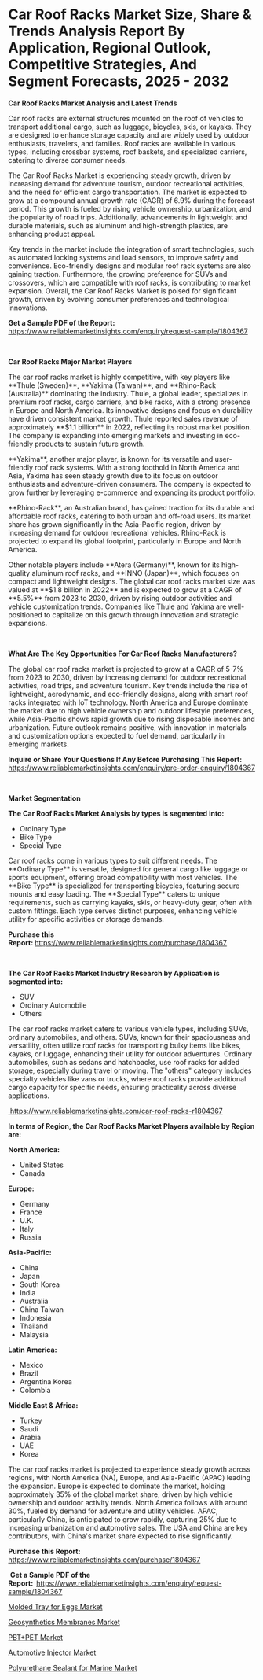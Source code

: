 <p><h1>Car Roof Racks Market Size, Share & Trends Analysis Report By Application, Regional Outlook, Competitive Strategies, And Segment Forecasts, 2025 - 2032</h1></p><p><strong>Car Roof Racks Market Analysis and Latest Trends</strong></p>
<p><p>Car roof racks are external structures mounted on the roof of vehicles to transport additional cargo, such as luggage, bicycles, skis, or kayaks. They are designed to enhance storage capacity and are widely used by outdoor enthusiasts, travelers, and families. Roof racks are available in various types, including crossbar systems, roof baskets, and specialized carriers, catering to diverse consumer needs.</p><p>The Car Roof Racks Market is experiencing steady growth, driven by increasing demand for adventure tourism, outdoor recreational activities, and the need for efficient cargo transportation. The market is expected to grow at a compound annual growth rate (CAGR) of 6.9% during the forecast period. This growth is fueled by rising vehicle ownership, urbanization, and the popularity of road trips. Additionally, advancements in lightweight and durable materials, such as aluminum and high-strength plastics, are enhancing product appeal.</p><p>Key trends in the market include the integration of smart technologies, such as automated locking systems and load sensors, to improve safety and convenience. Eco-friendly designs and modular roof rack systems are also gaining traction. Furthermore, the growing preference for SUVs and crossovers, which are compatible with roof racks, is contributing to market expansion. Overall, the Car Roof Racks Market is poised for significant growth, driven by evolving consumer preferences and technological innovations.</p></p>
<p><strong>Get a Sample PDF of the Report:&nbsp;</strong> <a href="https://www.reliablemarketinsights.com/enquiry/request-sample/1804367?utm_campaign=2012&utm_medium=2&utm_source=Github&utm_content=ia&utm_term=22012025&utm_id=car-roof-racks">https://www.reliablemarketinsights.com/enquiry/request-sample/1804367</a></p>
<p>&nbsp;</p>
<p><strong>Car Roof Racks Major Market Players</strong></p>
<p><p>The car roof racks market is highly competitive, with key players like **Thule (Sweden)**, **Yakima (Taiwan)**, and **Rhino-Rack (Australia)** dominating the industry. Thule, a global leader, specializes in premium roof racks, cargo carriers, and bike racks, with a strong presence in Europe and North America. Its innovative designs and focus on durability have driven consistent market growth. Thule reported sales revenue of approximately **$1.1 billion** in 2022, reflecting its robust market position. The company is expanding into emerging markets and investing in eco-friendly products to sustain future growth.</p><p>**Yakima**, another major player, is known for its versatile and user-friendly roof rack systems. With a strong foothold in North America and Asia, Yakima has seen steady growth due to its focus on outdoor enthusiasts and adventure-driven consumers. The company is expected to grow further by leveraging e-commerce and expanding its product portfolio.</p><p>**Rhino-Rack**, an Australian brand, has gained traction for its durable and affordable roof racks, catering to both urban and off-road users. Its market share has grown significantly in the Asia-Pacific region, driven by increasing demand for outdoor recreational vehicles. Rhino-Rack is projected to expand its global footprint, particularly in Europe and North America.</p><p>Other notable players include **Atera (Germany)**, known for its high-quality aluminum roof racks, and **INNO (Japan)**, which focuses on compact and lightweight designs. The global car roof racks market size was valued at **$1.8 billion in 2022** and is expected to grow at a CAGR of **5.5%** from 2023 to 2030, driven by rising outdoor activities and vehicle customization trends. Companies like Thule and Yakima are well-positioned to capitalize on this growth through innovation and strategic expansions.</p></p>
<p>&nbsp;</p>
<p><strong>What Are The Key Opportunities For Car Roof Racks Manufacturers?</strong></p>
<p><p>The global car roof racks market is projected to grow at a CAGR of 5-7% from 2023 to 2030, driven by increasing demand for outdoor recreational activities, road trips, and adventure tourism. Key trends include the rise of lightweight, aerodynamic, and eco-friendly designs, along with smart roof racks integrated with IoT technology. North America and Europe dominate the market due to high vehicle ownership and outdoor lifestyle preferences, while Asia-Pacific shows rapid growth due to rising disposable incomes and urbanization. Future outlook remains positive, with innovation in materials and customization options expected to fuel demand, particularly in emerging markets.</p></p>
<p><strong>Inquire or Share Your Questions If Any Before Purchasing This Report:</strong> <a href="https://www.reliablemarketinsights.com/enquiry/pre-order-enquiry/1804367?utm_campaign=2012&utm_medium=2&utm_source=Github&utm_content=ia&utm_term=22012025&utm_id=car-roof-racks">https://www.reliablemarketinsights.com/enquiry/pre-order-enquiry/1804367</a></p>
<p>&nbsp;</p>
<p><strong>Market Segmentation</strong></p>
<p><strong>The Car Roof Racks Market Analysis by types is segmented into:</strong></p>
<p><ul><li>Ordinary Type</li><li>Bike Type</li><li>Special Type</li></ul></p>
<p><p>Car roof racks come in various types to suit different needs. The **Ordinary Type** is versatile, designed for general cargo like luggage or sports equipment, offering broad compatibility with most vehicles. The **Bike Type** is specialized for transporting bicycles, featuring secure mounts and easy loading. The **Special Type** caters to unique requirements, such as carrying kayaks, skis, or heavy-duty gear, often with custom fittings. Each type serves distinct purposes, enhancing vehicle utility for specific activities or storage demands.</p></p>
<p><strong>Purchase this Report:&nbsp;</strong><a href="https://www.reliablemarketinsights.com/purchase/1804367?utm_campaign=2012&utm_medium=2&utm_source=Github&utm_content=ia&utm_term=22012025&utm_id=car-roof-racks">https://www.reliablemarketinsights.com/purchase/1804367</a></p>
<p>&nbsp;</p>
<p><strong>The Car Roof Racks Market Industry Research by Application is segmented into:</strong></p>
<p><ul><li>SUV</li><li>Ordinary Automobile</li><li>Others</li></ul></p>
<p><p>The car roof racks market caters to various vehicle types, including SUVs, ordinary automobiles, and others. SUVs, known for their spaciousness and versatility, often utilize roof racks for transporting bulky items like bikes, kayaks, or luggage, enhancing their utility for outdoor adventures. Ordinary automobiles, such as sedans and hatchbacks, use roof racks for added storage, especially during travel or moving. The "others" category includes specialty vehicles like vans or trucks, where roof racks provide additional cargo capacity for specific needs, ensuring practicality across diverse applications.</p></p>
<p><a href="https://www.reliablemarketinsights.com/car-roof-racks-r1804367?utm_campaign=2012&utm_medium=2&utm_source=Github&utm_content=ia&utm_term=22012025&utm_id=car-roof-racks">&nbsp;https://www.reliablemarketinsights.com/car-roof-racks-r1804367</a></p>
<p><strong>In terms of Region, the Car Roof Racks Market Players available by Region are:</strong></p>
<p>
    <p> <strong> North America: </strong>
        <ul>
            <li>United States</li>
            <li>Canada</li>
        </ul>
        </p> 
    <p> <strong> Europe: </strong>
        <ul>
            <li>Germany</li>
            <li>France</li>
            <li>U.K.</li>
            <li>Italy</li>
            <li>Russia</li>
        </ul>
        </p> 
    <p> <strong> Asia-Pacific: </strong>
        <ul>
            <li>China</li>
            <li>Japan</li>
            <li>South Korea</li>
            <li>India</li>
            <li>Australia</li>
            <li>China Taiwan</li>
            <li>Indonesia</li>
            <li>Thailand</li>
            <li>Malaysia</li>
        </ul>
        </p> 
    <p> <strong> Latin America: </strong>
        <ul>
            <li>Mexico</li>
            <li>Brazil</li>
            <li>Argentina Korea</li>
            <li>Colombia</li>
        </ul>
        </p> 
    <p> <strong> Middle East & Africa: </strong>
        <ul>
            <li>Turkey</li>
            <li>Saudi</li>
            <li>Arabia</li>
            <li>UAE</li>
            <li>Korea</li>
        </ul>
    </p>
    </p>
<p><p>The car roof racks market is projected to experience steady growth across regions, with North America (NA), Europe, and Asia-Pacific (APAC) leading the expansion. Europe is expected to dominate the market, holding approximately 35% of the global market share, driven by high vehicle ownership and outdoor activity trends. North America follows with around 30%, fueled by demand for adventure and utility vehicles. APAC, particularly China, is anticipated to grow rapidly, capturing 25% due to increasing urbanization and automotive sales. The USA and China are key contributors, with China's market share expected to rise significantly.</p></p>
<p><strong>Purchase this Report: </strong><a href="https://www.reliablemarketinsights.com/purchase/1804367?utm_campaign=2012&utm_medium=2&utm_source=Github&utm_content=ia&utm_term=22012025&utm_id=car-roof-racks">https://www.reliablemarketinsights.com/purchase/1804367</a></p>
<p>&nbsp;<strong>Get a Sample PDF of the Report:&nbsp;&nbsp;</strong><a href="https://www.reliablemarketinsights.com/enquiry/request-sample/1804367?utm_campaign=2012&utm_medium=2&utm_source=Github&utm_content=ia&utm_term=22012025&utm_id=car-roof-racks">https://www.reliablemarketinsights.com/enquiry/request-sample/1804367</a></p>
<p><strong></strong></p>
<p><p><a href="https://www.linkedin.com/pulse/value-segmentation-share-andanalysis-molded-tray-eggs-bcgxc?utm_campaign=2012&utm_medium=2&utm_source=Github&utm_content=ia&utm_term=22012025&utm_id=car-roof-racks">Molded Tray for Eggs Market</a></p><p><a href="https://www.linkedin.com/pulse/geosynthetics-membranes-market-expected-grow-146-cagr-wnp5c?utm_campaign=2012&utm_medium=2&utm_source=Github&utm_content=ia&utm_term=22012025&utm_id=car-roof-racks">Geosynthetics Membranes Market</a></p><p><a href="https://www.linkedin.com/pulse/pbtpet-market-trend-analysis-highlights-rapid-growth-projected-sixke?utm_campaign=2012&utm_medium=2&utm_source=Github&utm_content=ia&utm_term=22012025&utm_id=car-roof-racks">PBT+PET Market</a></p><p><a href="https://github.com/ChiragRP21/Market-Research-Report-List-7/blob/main/automotive-injector-market.md?utm_campaign=2012&utm_medium=2&utm_source=Github&utm_content=ia&utm_term=22012025&utm_id=car-roof-racks">Automotive Injector Market</a></p><p><a href="https://www.linkedin.com/pulse/revenue-projections-polyurethane-sealant-marine-market-13-omove?utm_campaign=2012&utm_medium=2&utm_source=Github&utm_content=ia&utm_term=22012025&utm_id=car-roof-racks">Polyurethane Sealant for Marine Market</a></p></p>